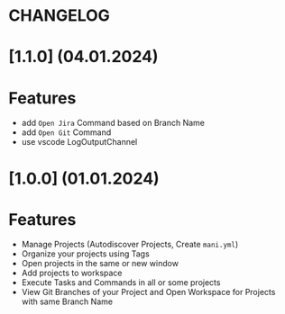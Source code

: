 # CHANGELOG

# [1.1.0] (04.01.2024)

# Features
- add `Open Jira` Command based on Branch Name
- add `Open Git` Command
- use vscode LogOutputChannel

# [1.0.0] (01.01.2024)

# Features
- Manage Projects (Autodiscover Projects, Create `mani.yml`) 
- Organize your projects using Tags
- Open projects in the same or new window
- Add projects to workspace
- Execute Tasks and Commands in all or some projects
- View Git Branches of your Project and Open Workspace for Projects with same Branch Name 

